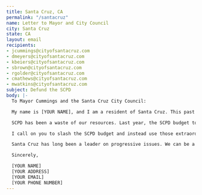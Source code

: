 ```yaml
---
title: Santa Cruz, CA
permalink: "/santacruz"
name: Letter to Mayor and City Council
city: Santa Cruz
state: CA
layout: email
recipients:
- jcummings@cityofsantacruz.com
- dmeyers@cityofsantacruz.com
- kbeiers@cityofsantacruz.com
- sbrown@cityofsantacruz.com
- rgolder@cityofsantacruz.com
- cmathews@cityofsantacruz.com
- mwatkins@cityofsantacruz.com
subject: Defund the SCPD
body: |-
  To Mayor Cummings and the Santa Cruz City Council:

  My name is [YOUR NAME], and I am a resident of Santa Cruz. This past week, our nation has been gripped by protests calling for rapid and meaningful change with regard to police behavior, an end to racism and anti-blackness, and immediate reform in how black people are treated in America. Accordingly, it has come to my attention that the budget for 2021 is being decided as these protests continue.

  SCPD has been a waste of our resources. Last year, the SCPD budget totaled over $30,000,000, most coming from the general fund -- more than any other single department, including firefighters. While we’ve been spending extraordinary amounts on policing, we have not seen improvements to safety, homelessness, mental health, or affordability in our city. Instead, we see wasteful and harmful actions of our police, while these critical issues largely go ignored.

  I call on you to slash the SCPD budget and instead use those extraordinary resources to help our homeless community members and solve the affordability crisis. I implore you to give every member of our community experiencing homelessness a place to call home and the treatment they need before needlessly spending money on a police force that seeks order through force.

  Santa Cruz has long been a leader on progressive issues. We can be a leader here, as well, if our you and our other city officials have the courage to step up.

  Sincerely,

  [YOUR NAME]
  [YOUR ADDRESS]
  [YOUR EMAIL]
  [YOUR PHONE NUMBER]
---
```


